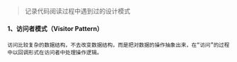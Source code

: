 > 记录代码阅读过程中遇到过的设计模式

#### 1、访问者模式（Visitor Pattern）

```
访问比较复杂的数据结构，不去改变数据结构，而是把对数据的操作抽象出来，在“访问”的过程中以回调形式在访问者中处理操作逻辑。
```
